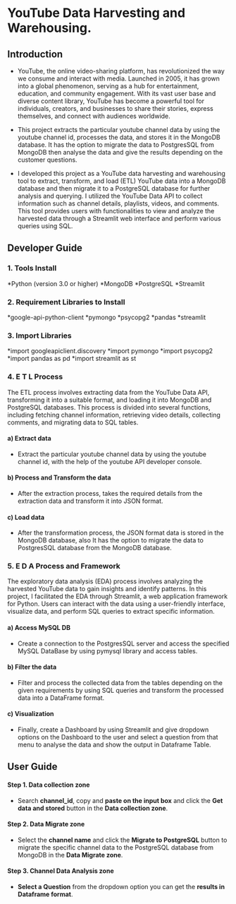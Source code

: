 # YouTube Data Harvesting and Warehousing.

## Introduction 

* YouTube, the online video-sharing platform, has revolutionized the way we consume and interact with media. Launched in 2005, it has grown into a global phenomenon, serving as a hub for entertainment, education, and community engagement. With its vast user base and diverse content library, YouTube has become a powerful tool for individuals, creators, and businesses to share their stories, express themselves, and connect with audiences worldwide.

* This project extracts the particular youtube channel data by using the youtube channel id, processes the data, and stores it in the MongoDB database. It has the option to migrate the data to PostgresSQL from MongoDB then analyse the data and give the results depending on the customer questions.

* I developed this project as a YouTube data harvesting and warehousing tool to extract, transform, and load (ETL) YouTube data into a MongoDB database and then migrate it to a PostgreSQL database for further analysis and querying. I utilized the YouTube Data API to collect information such as channel details, playlists, videos, and comments. This tool provides users with functionalities to view and analyze the harvested data through a Streamlit web interface and perform various queries using SQL.


## Developer Guide 

### 1. Tools Install

*Python (version 3.0 or higher)
*MongoDB
*PostgreSQL
*Streamlit

### 2. Requirement Libraries to Install

*google-api-python-client
*pymongo
*psycopg2
*pandas
*streamlit
 
### 3. Import Libraries

*import googleapiclient.discovery
*import pymongo
*import psycopg2
*import pandas as pd
*import streamlit as st


### 4. E T L Process
The ETL process involves extracting data from the YouTube Data API, transforming it into a suitable format, and loading it into MongoDB and PostgreSQL databases. This process is divided into several functions, including fetching channel information, retrieving video details, collecting comments, and migrating data to SQL tables.

#### a) Extract data
* Extract the particular youtube channel data by using the youtube channel id, with the help of the youtube API developer console.

#### b) Process and Transform the data

* After the extraction process, takes the required details from the extraction data and transform it into JSON format.

#### c) Load  data 

* After the transformation process, the JSON format data is stored in the MongoDB database, also It has the option to migrate the data to PostgresSQL database from the MongoDB database.

### 5. E D A Process and Framework
The exploratory data analysis (EDA) process involves analyzing the harvested YouTube data to gain insights and identify patterns. In this project, I facilitated the EDA through Streamlit, a web application framework for Python. Users can interact with the data using a user-friendly interface, visualize data, and perform SQL queries to extract specific information.

#### a) Access MySQL DB 

* Create a connection to the PostgresSQL server and access the specified MySQL DataBase by using pymysql library and access tables.

#### b) Filter the data

* Filter and process the collected data from the tables depending on the given requirements by using SQL queries and transform the processed data into a DataFrame format.

#### c) Visualization 

* Finally, create a Dashboard by using Streamlit and give dropdown options on the Dashboard to the user and select a question from that menu to analyse the data and show the output in Dataframe Table.


## User Guide

#### Step 1. Data collection zone

* Search **channel_id**, copy and **paste on the input box** and click the **Get data and stored** button in the **Data collection zone**.

#### Step 2. Data Migrate zone

* Select the **channel name** and click the **Migrate to PostgreSQL** button to migrate the specific channel data to the PostgreSQL database from MongoDB in the **Data Migrate zone**.

#### Step 3. Channel Data Analysis zone

* **Select a Question** from the dropdown option you can get the **results in Dataframe format**.




